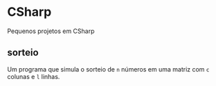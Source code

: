# CSharp

Pequenos projetos em CSharp

## sorteio
Um programa que simula o sorteio de `n` números em uma matriz com `c` colunas e `l` linhas.
